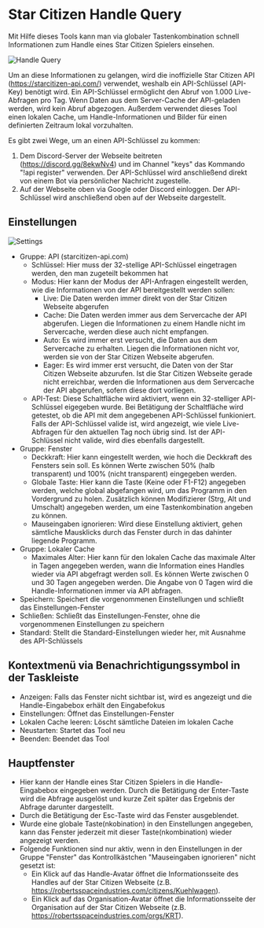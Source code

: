 # Star Citizen Handle Query

Mit Hilfe dieses Tools kann man via globaler Tastenkombination schnell Informationen zum Handle eines Star Citizen Spielers einsehen.

![Handle Query](https://drive.google.com/uc?id=1H7g6gxJ88Pzzt-Wm4kRyQep27PwTgIaS "Handle Query")

Um an diese Informationen zu gelangen, wird die inoffizielle Star Citizen API (https://starcitizen-api.com/) verwendet, weshalb ein API-Schlüssel (API-Key) benötigt wird. Ein API-Schlüssel ermöglicht den Abruf von 1.000 Live-Abfragen pro Tag. Wenn Daten aus dem Server-Cache der API-geladen werden, wird kein Abruf abgezogen. Außerdem verwendet dieses Tool einen lokalen Cache, um Handle-Informationen und Bilder für einen definierten Zeitraum lokal vorzuhalten.

Es gibt zwei Wege, um an einen API-Schlüssel zu kommen:
1. Dem Discord-Server der Webseite beitreten (https://discord.gg/8ekwNv4) und im Channel "keys" das Kommando "!api register" verwenden. Der API-Schlüssel wird anschließend direkt von einem Bot via persönlicher Nachricht zugestelle.
2. Auf der Webseite oben via Google oder Discord einloggen. Der API-Schlüssel wird anschließend oben auf der Webseite dargestellt.

## Einstellungen

![Settings](https://drive.google.com/uc?id=1JM-F0KNxB-XRd3wVZUu8wbtzEy4zhkwJ "Settings")
- Gruppe: API (starcitizen-api.com)
  - Schlüssel: Hier muss der 32-stellige API-Schlüssel eingetragen werden, den man zugeteilt bekommen hat
  - Modus: Hier kann der Modus der API-Anfragen eingestellt werden, wie die Informationen von der API bereitgestellt werden sollen:
    - Live: Die Daten werden immer direkt von der Star Citizen Webseite abgerufen
    - Cache: Die Daten werden immer aus dem Servercache der API abgerufen. Liegen die Informationen zu einem Handle nicht im Servercache, werden diese auch nicht empfangen.
    - Auto: Es wird immer erst versucht, die Daten aus dem Servercache zu erhalten. Liegen die Informationen nicht vor, werden sie von der Star Citizen Webseite abgerufen.
    - Eager: Es wird immer erst versucht, die Daten von der Star Citizen Webseite abzurufen. Ist die Star Citizen Webseite gerade nicht erreichbar, werden die Informationen aus dem Servercache der API abgerufen, sofern diese dort vorliegen.
  - API-Test: Diese Schaltfläche wird aktiviert, wenn ein 32-stelliger API-Schlüssel eigegeben wurde. Bei Betätigung der Schaltfläche wird getestet, ob die API mit dem angegebenen API-Schlüssel funkioniert. Falls der API-Schlüssel valide ist, wird angezeigt, wie viele Live-Abfragen für den aktuellen Tag noch übrig sind. Ist der API-Schlüssel nicht valide, wird dies ebenfalls dargestellt.
- Gruppe: Fenster
  - Deckkraft: Hier kann eingestellt werden, wie hoch die Deckkraft des Fensters sein soll. Es können Werte zwischen 50% (halb transparent) und 100% (nicht transparent) eingegeben werden.
  - Globale Taste: Hier kann die Taste (Keine oder F1-F12) angegeben werden, welche global abgefangen wird, um das Programm in den Vordergrund zu holen. Zusätzlich können Modifizierer (Strg, Alt und Umschalt) angegeben werden, um eine Tastenkombination angeben zu können.
  - Mauseingaben ignorieren: Wird diese Einstellung aktiviert, gehen sämtliche Mausklicks durch das Fenster durch in das dahinter liegende Programm.
- Gruppe: Lokaler Cache
  - Maximales Alter: Hier kann für den lokalen Cache das maximale Alter in Tagen angegeben werden, wann die Information eines Handles wieder via API abgefragt werden soll. Es können Werte zwischen 0 und 30 Tagen angegeben werden. Die Angabe von 0 Tagen wird die Handle-Informationen immer via API abfragen.
- Speichern: Speichert die vorgenommenen Einstellungen und schließt das Einstellungen-Fenster
- Schließen: Schließt das Einstellungen-Fenster, ohne die vorgenommenen Einstellungen zu speichern
- Standard: Stellt die Standard-Einstellungen wieder her, mit Ausnahme des API-Schlüssels

## Kontextmenü via Benachrichtigungssymbol in der Taskleiste
- Anzeigen: Falls das Fenster nicht sichtbar ist, wird es angezeigt und die Handle-Eingabebox erhält den Eingabefokus
- Einstellungen: Öffnet das Einstellungen-Fenster
- Lokalen Cache leeren: Löscht sämtliche Dateien im lokalen Cache
- Neustarten: Startet das Tool neu
- Beenden: Beendet das Tool

## Hauptfenster
- Hier kann der Handle eines Star Citizen Spielers in die Handle-Eingabebox eingegeben werden. Durch die Betätigung der Enter-Taste wird die Abfrage ausgelöst und kurze Zeit später das Ergebnis der Abfrage darunter dargestellt.
- Durch die Betätigung der Esc-Taste wird das Fenster ausgeblendet.
- Wurde eine globale Taste(nkobination) in den Einstellungen angegeben, kann das Fenster jederzeit mit dieser Taste(nkombination) wieder angezeigt werden.
- Folgende Funktionen sind nur aktiv, wenn in den Einstellungen in der Gruppe "Fenster" das Kontrollkästchen "Mauseingaben ignorieren" nicht gesetzt ist:
  - Ein Klick auf das Handle-Avatar öffnet die Informationsseite des Handles auf der Star Citizen Webseite (z.B. https://robertsspaceindustries.com/citizens/Kuehlwagen).
  - Ein Klick auf das Organisation-Avatar öffnet die Informationsseite der Organisation auf der Star Citizen Webseite (z.B. https://robertsspaceindustries.com/orgs/KRT).
